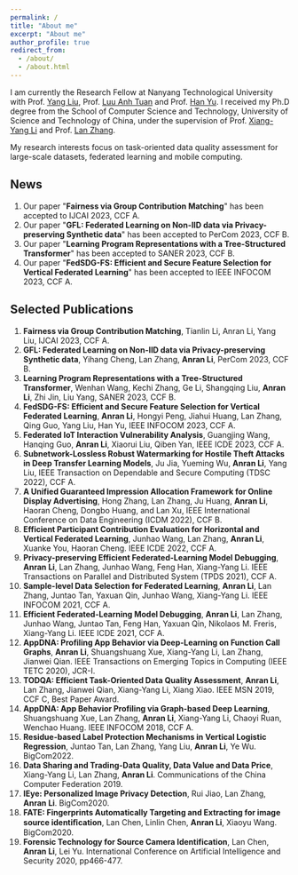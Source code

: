 ```yaml
---
permalink: /
title: "About me"
excerpt: "About me"
author_profile: true
redirect_from: 
  - /about/
  - /about.html
---
```

I am currently the Research Fellow at Nanyang Technological University with Prof. [Yang Liu](https://personal.ntu.edu.sg/yangliu/), Prof. [Luu Anh Tuan](https://tuanluu.github.io/) and Prof. [Han Yu](https://personal.ntu.edu.sg/han.yu/). I received my Ph.D degree from the School of Computer Science and Technology, University of Science and Technology of China, under the supervision of Prof. [Xiang-Yang Li](http://staff.ustc.edu.cn/~xiangyangli/index.html) and Prof. [Lan Zhang](http://cs.ustc.edu.cn/2020/0706/c23235a460088/page.htm). 

My research interests focus on task-oriented data quality assessment for large-scale datasets, federated learning and mobile computing. 


News
------
1. Our paper "**Fairness via Group Contribution Matching**" has been accepted to IJCAI 2023, CCF A.
2. Our paper "**GFL: Federated Learning on Non-IID data via Privacy-preserving Synthetic data**" has been accepted to PerCom 2023, CCF B.
3. Our paper "**Learning Program Representations with a Tree-Structured Transformer**" has been accepted to SANER 2023, CCF B.
4. Our paper "**FedSDG-FS: Efficient and Secure Feature Selection for Vertical Federated Learning**" has been accepted to IEEE INFOCOM 2023, CCF A.

Selected Publications
------
1. **Fairness via Group Contribution Matching**, Tianlin Li, Anran Li, Yang Liu, IJCAI 2023, CCF A.
2. **GFL: Federated Learning on Non-IID data via Privacy-preserving Synthetic data**, Yihang Cheng, Lan Zhang, **Anran Li**, PerCom 2023, CCF B.
3. **Learning Program Representations with a Tree-Structured Transformer**, Wenhan Wang, Kechi Zhang, Ge Li, Shangqing Liu, **Anran Li**, Zhi Jin, Liu Yang, SANER 2023, CCF B.
4. **FedSDG-FS: Efficient and Secure Feature Selection for Vertical Federated Learning**, **Anran Li**, Hongyi Peng, Jiahui Huang, Lan Zhang, Qing Guo, Yang Liu, Han Yu, IEEE INFOCOM 2023, CCF A.
5. **Federated IoT Interaction Vulnerability Analysis**, Guangjing Wang, Hanqing Guo, **Anran Li**, Xiaorui Liu, Qiben Yan, IEEE ICDE 2023, CCF A.
6. **Subnetwork-Lossless Robust Watermarking for Hostile Theft Attacks in Deep Transfer Learning Models**, Ju Jia, Yueming Wu, **Anran Li**, Yang Liu, IEEE Transaction on Dependable and Secure Computing (TDSC 2022), CCF A.
7. **A Unified Guaranteed Impression Allocation Framework for Online Display Advertising**, Hong Zhang, Lan Zhang, Ju Huang, **Anran Li**, Haoran Cheng, Dongbo Huang, and Lan Xu, IEEE International Conference on Data Engineering (ICDM 2022), CCF B.
8. **Efficient Participant Contribution Evaluation for Horizontal and Vertical Federated Learning**, Junhao Wang, Lan Zhang, **Anran Li**, Xuanke You, Haoran Cheng. IEEE ICDE 2022, CCF A. 
9. **Privacy-preserving Efficient Federated-Learning Model Debugging**, **Anran Li**, Lan Zhang, Junhao Wang, Feng Han, Xiang-Yang Li. IEEE Transactions on Parallel and Distributed System (TPDS 2021), CCF A.
10. **Sample-level Data Selection for Federated Learning**, **Anran Li**, Lan Zhang, Juntao Tan, Yaxuan Qin, Junhao Wang, Xiang-Yang Li. IEEE INFOCOM 2021, CCF A.
11. **Efficient Federated-Learning Model Debugging**, **Anran Li**, Lan Zhang, Junhao Wang, Juntao Tan, Feng Han, Yaxuan Qin, Nikolaos M. Freris, Xiang-Yang Li. IEEE ICDE 2021, CCF A.
12. **AppDNA: Profiling App Behavior via Deep-Learning on Function Call Graphs**, **Anran Li**, Shuangshuang Xue, Xiang-Yang Li, Lan Zhang, Jianwei Qian. IEEE Transactions on Emerging Topics in Computing (IEEE TETC 2020), JCR-I.
13.	**TODQA: Efficient Task-Oriented Data Quality Assessment**, **Anran Li**, Lan Zhang, Jianwei Qian, Xiang-Yang Li, Xiang Xiao. IEEE MSN 2019, CCF C, Best Paper Award.
14. **AppDNA: App Behavior Profiling via Graph-based Deep Learning**, Shuangshuang Xue, Lan Zhang, **Anran Li**, Xiang-Yang Li, Chaoyi Ruan, Wenchao Huang. IEEE INFOCOM 2018, CCF A.
15. **Residue-based Label Protection Mechanisms in Vertical Logistic Regression**, Juntao Tan, Lan Zhang, Yang Liu, **Anran Li**, Ye Wu. BigCom2022. 
16.	**Data Sharing and Trading-Data Quality, Data Value and Data Price**, Xiang-Yang Li, Lan Zhang, **Anran Li**. Communications of the China Computer Federation 2019. 
17.	**IEye: Personalized Image Privacy Detection**, Rui Jiao, Lan Zhang, **Anran Li**. BigCom2020.
18.	**FATE: Fingerprints Automatically Targeting and Extracting for image source identiﬁcation**, Lan Chen, Linlin Chen, **Anran Li**, Xiaoyu Wang. BigCom2020.
19.	**Forensic Technology for Source Camera Identification**, Lan Chen, **Anran Li**, Lei Yu. International Conference on Artificial Intelligence and Security 2020, pp466-477.






